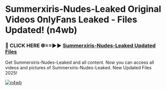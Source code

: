 # Summerxiris-Nudes-Leaked Original Videos 0nlyFans Leaked - Files Updated! (n4wb)

<h3>🔴 CLICK HERE 🌐==►► <a href="https://tinyurl.com/4mcuefdz" rel="nofollow">Summerxiris-Nudes-Leaked Updated Files</a></h3>

Get Summerxiris-Nudes-Leaked and all content. Now you can access all videos and pictures of Summerxiris-Nudes-Leaked. New Updated Files 2025!

[![n4wb](https://i.imgur.com/StAQSOY.gif)](https://tinyurl.com/4mcuefdz)

